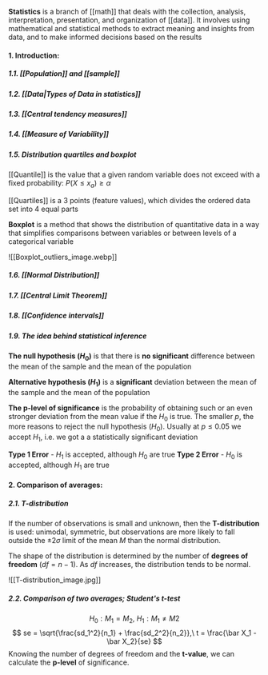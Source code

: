 **Statistics** is a branch of [[math]] that deals with the collection, analysis, interpretation, presentation, and organization of [[data]]. It involves using mathematical and statistical methods to extract meaning and insights from data, and to make informed decisions based on the results

#### 1. Introduction:
##### 1.1. [[Population]] and [[sample]]
##### 1.2. [[Data|Types of Data in statistics]]
##### 1.3. [[Central tendency measures]]
##### 1.4. [[Measure of Variability]]
##### 1.5. Distribution quartiles and boxplot

[[Quantile]] is the value that a given random variable does not exceed with a fixed probability: $P(X \leq x_a) \geq \alpha$

[[Quartiles]] is a 3 points (feature values), which divides the ordered data set into 4 equal parts

**Boxplot** is a method that shows the distribution of quantitative data in a way that simplifies comparisons between variables or between levels of a categorical variable

![[Boxplot_outliers_image.webp]]

##### 1.6. [[Normal Distribution]]
##### 1.7. [[Central Limit Theorem]]
##### 1.8. [[Confidence intervals]]
##### 1.9. The idea behind statistical inference

**The null hypothesis ($H_0$)** is that there is **no significant** difference between the mean of the sample and the mean of the population

**Alternative hypothesis ($H_1$)** is a **significant** deviation between the mean of the sample and the mean of the population 

**The p-level of significance** is the probability of obtaining such or an even stronger deviation from the mean value if the $H_0$ is true. The smaller $p$, the more reasons to reject the null hypothesis ($H_0)$. Usually at $p \leq 0.05$ we accept $H_1$, i.e. we got a a statistically significant deviation

**Type 1 Error** - $H_1$ is accepted, although $H_0$ are true
**Type 2 Error** - $H_0$ is accepted, although $H_1$ are true


#### 2. Comparison of averages:
##### 2.1. T-distribution

If the number of observations is small and unknown, then the **T-distribution** is used: unimodal, symmetric, but observations are more likely to fall outside the $\pm 2\sigma$ limit of the mean $M$ than the normal distribution.

The shape of the distribution is determined by the number of **degrees of freedom** ($df = n-1$). As $df$ increases, the distribution tends to be normal.

![[T-distribution_image.jpg]]


##### 2.2. Comparison of two averages; Student's t-test

$$H_0: M_1 = M_2,\ H_1: M_1 \neq M2$$
$$
se = \sqrt{\frac{sd_1^2}{n_1} + \frac{sd_2^2}{n_2}},\ t = \frac{\bar X_1 - \bar X_2}{se}
$$
Knowing the number of degrees of freedom and the **t-value**, we can calculate the **p-level** of significance.